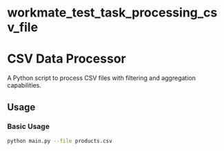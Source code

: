 # workmate_test_task_processing_csv_file

# CSV Data Processor

A Python script to process CSV files with filtering and aggregation capabilities.

## Usage

### Basic Usage
```bash
python main.py --file products.csv